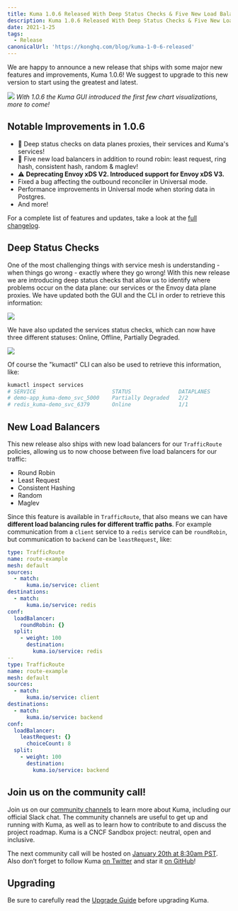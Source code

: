 ```yaml
---
title: Kuma 1.0.6 Released With Deep Status Checks & Five New Load Balancers
description: Kuma 1.0.6 Released With Deep Status Checks & Five New Load Balancers
date: 2021-1-25
tags:
  - Release
canonicalUrl: 'https://konghq.com/blog/kuma-1-0-6-released'
---
```


We are happy to announce a new release that ships with some major new features and improvements, Kuma 1.0.6! We suggest to upgrade to this new version to start using the greatest and latest.

![](/images/blog/1_0_6_overview.png)
_With 1.0.6 the Kuma GUI introduced the first few chart visualizations, more to come!_

## Notable Improvements in 1.0.6

- 🚀 Deep status checks on data planes proxies, their services and Kuma's services!
- 🚀 Five new load balancers in addition to round robin: least request, ring hash, consistent hash, random & maglev!
- ⚠️ **Deprecating Envoy xDS V2. Introduced support for Envoy xDS V3.**
- Fixed a bug affecting the outbound reconciler in Universal mode.
- Performance improvements in Universal mode when storing data in Postgres.
- And more!

For a complete list of features and updates, take a look at the [full changelog](https://github.com/kumahq/kuma/blob/master/CHANGELOG.md).

## Deep Status Checks

One of the most challenging things with service mesh is understanding - when things go wrong - exactly where they go wrong! With this new release we are introducing deep status checks that allow us to identify where problems occur on the data plane: our services or the Envoy data plane proxies. We have updated both the GUI and the CLI in order to retrieve this information:

![](/images/blog/1_0_6_dp_status.png)

We have also updated the services status checks, which can now have three different statuses: Online, Offline, Partially Degraded.

![](/images/blog/1_0_6_service_status.png)

Of course the "kumactl" CLI can also be used to retrieve this information, like:

```sh
kumactl inspect services
# SERVICE                        STATUS               DATAPLANES
# demo-app_kuma-demo_svc_5000    Partially Degraded   2/2
# redis_kuma-demo_svc_6379       Online               1/1
```

## New Load Balancers

This new release also ships with new load balancers for our `TrafficRoute` policies, allowing us to now choose between five load balancers for our traffic:

- Round Robin
- Least Request
- Consistent Hashing
- Random
- Maglev

Since this feature is available in `TrafficRoute`, that also means we can have **different load balancing rules for different traffic paths**. For example communication from a `client` service to a `redis` service can be `roundRobin`, but communication to `backend` can be `leastRequest`, like:

```yaml
type: TrafficRoute
name: route-example
mesh: default
sources:
  - match:
      kuma.io/service: client
destinations:
  - match:
      kuma.io/service: redis
conf:
  loadBalancer:
    roundRobin: {}
  split:
    - weight: 100
      destination:
        kuma.io/service: redis
--
type: TrafficRoute
name: route-example
mesh: default
sources:
  - match:
      kuma.io/service: client
destinations:
  - match:
      kuma.io/service: backend
conf:
  loadBalancer:
    leastRequest: {}
      choiceCount: 8
  split:
    - weight: 100
      destination:
        kuma.io/service: backend
```

## Join us on the community call!

Join us on our [community channels](https://kuma.io/community/) to learn more about Kuma, including our official Slack chat. The community channels are useful to get up and running with Kuma, as well as to learn how to contribute to and discuss the project roadmap. Kuma is a CNCF Sandbox project: neutral, open and inclusive.

The next community call will be hosted on [January 20th at 8:30am PST](https://kuma.io/community/). Also don’t forget to follow Kuma [on Twitter](https://twitter.com/kumamesh) and star it [on GitHub](https://github.com/kumahq/kuma)!

## Upgrading

Be sure to carefully read the [Upgrade Guide](https://github.com/kumahq/kuma/blob/master/UPGRADE.md) before upgrading Kuma.
